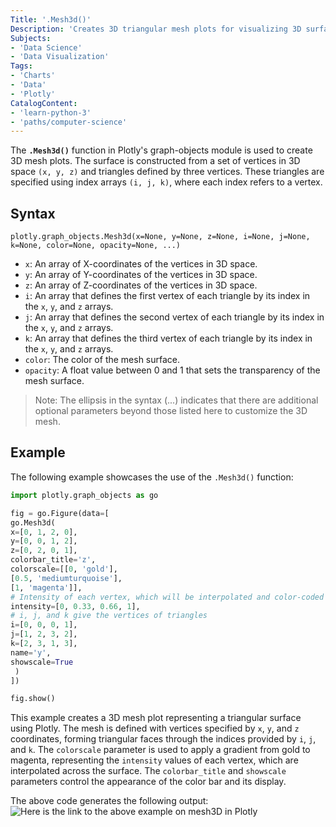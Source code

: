 ```yaml
---
Title: '.Mesh3d()'
Description: 'Creates 3D triangular mesh plots for visualizing 3D surfaces or volumetric data.'
Subjects:
- 'Data Science'
- 'Data Visualization'
Tags:
- 'Charts'
- 'Data'
- 'Plotly'
CatalogContent:
- 'learn-python-3'
- 'paths/computer-science'
---
```


The **`.Mesh3d()`** function in Plotly's graph-objects module is used to create 3D mesh plots. The surface is constructed from a set of vertices in 3D space `(x, y, z)` and triangles defined by three vertices. These triangles are specified using index arrays `(i, j, k)`, where each index refers to a vertex.

## Syntax

```pseudo
plotly.graph_objects.Mesh3d(x=None, y=None, z=None, i=None, j=None, k=None, color=None, opacity=None, ...)
```

- `x`: An array of X-coordinates of the vertices in 3D space.
- `y`: An array of Y-coordinates of the vertices in 3D space.
- `z`: An array of Z-coordinates of the vertices in 3D space.
- `i`: An array that defines the first vertex of each triangle by its index in the `x`, `y`, and `z` arrays.
- `j`: An array that defines the second vertex of each triangle by its index in the `x`, `y`, and `z` arrays.
- `k`: An array that defines the third vertex of each triangle by its index in the `x`, `y`, and `z` arrays.
- `color`: The color of the mesh surface.
- `opacity`: A float value between 0 and 1 that sets the transparency of the mesh surface.

> Note: The ellipsis in the syntax (...) indicates that there are additional optional parameters beyond those listed here to customize the 3D mesh.

## Example

The following example showcases the use of the `.Mesh3d()` function:

```py
import plotly.graph_objects as go

fig = go.Figure(data=[
go.Mesh3d(
x=[0, 1, 2, 0],
y=[0, 0, 1, 2],
z=[0, 2, 0, 1],
colorbar_title='z',
colorscale=[[0, 'gold'],
[0.5, 'mediumturquoise'],
[1, 'magenta']],
# Intensity of each vertex, which will be interpolated and color-coded
intensity=[0, 0.33, 0.66, 1],
# i, j, and k give the vertices of triangles
i=[0, 0, 0, 1],
j=[1, 2, 3, 2],
k=[2, 3, 1, 3],
name='y',
showscale=True
 )
])

fig.show()
```

This example creates a 3D mesh plot representing a triangular surface using Plotly. The mesh is defined with vertices specified by `x`, `y`, and `z` coordinates, forming triangular faces through the indices provided by `i`, `j`, and `k`. The `colorscale` parameter is used to apply a gradient from gold to magenta, representing the `intensity` values of each vertex, which are interpolated across the surface. The `colorbar_title` and `showscale` parameters control the appearance of the color bar and its display.

The above code generates the following output:
  
![Here is the link to the above example on mesh3D in Plotly](https://raw.githubusercontent.com/Codecademy/docs/main/media/plotly-mesh3d-example.png)
